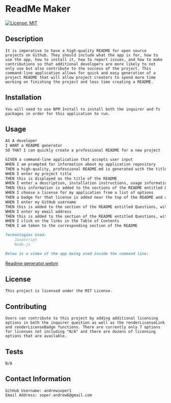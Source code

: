 # ReadMe Maker
   [![License: MIT](https://img.shields.io/badge/License-MIT-yellow.svg)](https://opensource.org/licenses/MIT)



## Description
    It is imperative to have a high-quality README for open source projects on Github. They should include what the app is for, how to use the app, how to install it, how to report issues, and how to make contributions so that additional developers are more likely to not only use but also contribute to the success of the project. This command-line application allows for quick and easy generation of a project README that will allow project creators to spend more time working on finishing the project and less time creating a README.
## Installation
    You will need to use NPM Install to install both the inquirer and fs packages in order for this application to run.
## Usage
    
```md
AS A developer
I WANT a README generator
SO THAT I can quickly create a professional README for a new project
```
```md
GIVEN a command-line application that accepts user input
WHEN I am prompted for information about my application repository
THEN a high-quality, professional README.md is generated with the title of my project and sections entitled Description, Table of Contents, Installation, Usage, License, Contributing, Tests, and Questions
WHEN I enter my project title
THEN this is displayed as the title of the README
WHEN I enter a description, installation instructions, usage information, contribution guidelines, and test instructions
THEN this information is added to the sections of the README entitled Description, Installation, Usage, Contributing, and Tests
WHEN I choose a license for my application from a list of options
THEN a badge for that license is added near the top of the README and a notice is added to the section of the README entitled License that explains which license the application is covered under
WHEN I enter my GitHub username
THEN this is added to the section of the README entitled Questions, with a link to my GitHub profile
WHEN I enter my email address
THEN this is added to the section of the README entitled Questions, with instructions on how to reach me with additional questions
WHEN I click on the links in the Table of Contents
THEN I am taken to the corresponding section of the README
```
```md
Technologies Used:
    Javascript
    Node.js
```

```md
Below is a video of the app being used inside the command line:
```
[Readme generator.webm](https://github.com/user-attachments/assets/3d646cae-6c19-4267-8a13-c9a82188663b)

## License
    This project is licensed under the MIT License.

## Contributing
    Users can contribute to this project by adding additional licensing options in both the inquirer question as well as the renderLicenseLink and renderLicenseBadge functions. There are currently only 7 options for licenses not including "N/A" and there are dozens of licensing options that are available.


## Tests
    N/A

## Contact Information
    GitHub Username: andrewsoper1
    Email Address: soper.andrew6@gmail.com
